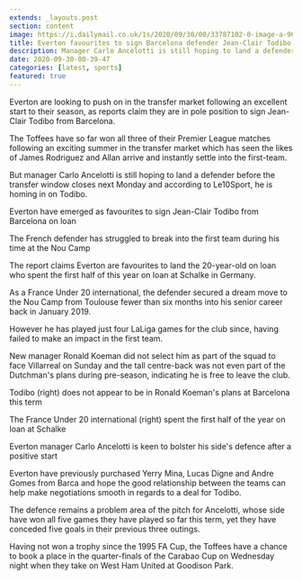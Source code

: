 ```yaml
---
extends: _layouts.post
section: content
image: https://i.dailymail.co.uk/1s/2020/09/30/00/33787102-0-image-a-96_1601422304922.jpg 
title: Everton favourites to sign Barcelona defender Jean-Clair Todibo 
description: Manager Carlo Ancelotti is still hoping to land a defender before the transfer window closes next Monday and according to Le10Sport, he is homing in on Todibo. 
date: 2020-09-30-00-39-47 
categories: [latest, sports] 
featured: true 
--- 
```

Everton are looking to push on in the transfer market following an excellent start to their season, as reports claim they are in pole position to sign Jean-Clair Todibo from Barcelona.

The Toffees have so far won all three of their Premier League matches following an exciting summer in the transfer market which has seen the likes of James Rodriguez and Allan arrive and instantly settle into the first-team.

But manager Carlo Ancelotti is still hoping to land a defender before the transfer window closes next Monday and according to Le10Sport, he is homing in on Todibo.

Everton have emerged as favourites to sign Jean-Clair Todibo from Barcelona on loan

The French defender has struggled to break into the first team during his time at the Nou Camp

The report claims Everton are favourites to land the 20-year-old on loan who spent the first half of this year on loan at Schalke in Germany.

As a France Under 20 international, the defender secured a dream move to the Nou Camp from Toulouse fewer than six months into his senior career back in January 2019.

However he has played just four LaLiga games for the club since, having failed to make an impact in the first team.

New manager Ronald Koeman did not select him as part of the squad to face Villarreal on Sunday and the tall centre-back was not even part of the Dutchman's plans during pre-season, indicating he is free to leave the club.

Todibo (right) does not appear to be in Ronald Koeman's plans at Barcelona this term

The France Under 20 international (right) spent the first half of the year on loan at Schalke

Everton manager Carlo Ancelotti is keen to bolster his side's defence after a positive start

Everton have previously purchased Yerry Mina, Lucas Digne and Andre Gomes from Barca and hope the good relationship between the teams can help make negotiations smooth in regards to a deal for Todibo.

The defence remains a problem area of the pitch for Ancelotti, whose side have won all five games they have played so far this term, yet they have conceded five goals in their previous three outings.

Having not won a trophy since the 1995 FA Cup, the Toffees have a chance to book a place in the quarter-finals of the Carabao Cup on Wednesday night when they take on West Ham United at Goodison Park. 

